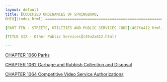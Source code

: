 ```yaml
---
layout: default 
title: [CODIFIED ORDINANCES OF SPRINGBORO,
OHIO](index.html) =====================================================

[PART TEN - STREETS, UTILITIES AND PUBLIC SERVICES CODE](407fa412.html)

[TITLE SIX - Other Public Services](45a2a412.html)

---
```


[CHAPTER 1060 Parks](45aaa412.html)

[CHAPTER 1062 Garbage and Rubbish Collection and
Disposal](45cba412.html)

[CHAPTER 1064 Competitive Video Service Authorizations](4612a412.html)
